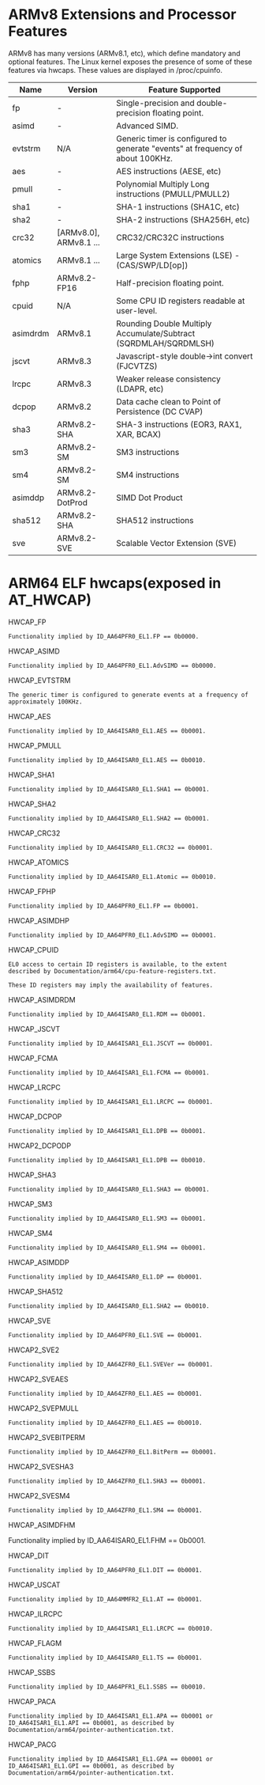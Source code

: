 
# ARMv8 Extensions and Processor Features

ARMv8 has many versions (ARMv8.1, etc), which define mandatory and optional features. 
The Linux kernel exposes the presence of some of these features via hwcaps. 
These values are displayed in /proc/cpuinfo.

Name | Version | Feature Supported
---|---|---
fp|-|Single-precision and double-precision floating point.
asimd|-|Advanced SIMD.
evtstrm|N/A|Generic timer is configured to generate "events" at frequency of about 100KHz.
aes|-|AES instructions (AESE, etc)
pmull|-|Polynomial Multiply Long instructions (PMULL/PMULL2)
sha1|-|SHA-1 instructions (SHA1C, etc)
sha2|-|SHA-2 instructions (SHA256H, etc)
crc32|[ARMv8.0], ARMv8.1 ... | CRC32/CRC32C instructions
atomics|ARMv8.1 ...	|Large System Extensions (LSE) - (CAS/SWP/LD[op])
fphp| ARMv8.2-FP16 | Half-precision floating point.
cpuid |N/A |Some CPU ID registers readable at user-level.
asimdrdm |ARMv8.1 | Rounding Double Multiply Accumulate/Subtract (SQRDMLAH/SQRDMLSH)
jscvt| ARMv8.3 | Javascript-style double->int convert (FJCVTZS)
lrcpc | ARMv8.3 | Weaker release consistency (LDAPR, etc)
dcpop | ARMv8.2 | Data cache clean to Point of Persistence (DC CVAP)
sha3 | ARMv8.2-SHA | SHA-3 instructions (EOR3, RAX1, XAR, BCAX)
sm3 |ARMv8.2-SM	| SM3 instructions
sm4	| ARMv8.2-SM | SM4 instructions
asimddp | ARMv8.2-DotProd | SIMD Dot Product
sha512 | ARMv8.2-SHA | SHA512 instructions
sve	| ARMv8.2-SVE | Scalable Vector Extension (SVE)

# ARM64 ELF hwcaps(exposed in AT_HWCAP)



HWCAP_FP

    Functionality implied by ID_AA64PFR0_EL1.FP == 0b0000.

HWCAP_ASIMD

    Functionality implied by ID_AA64PFR0_EL1.AdvSIMD == 0b0000.

HWCAP_EVTSTRM

    The generic timer is configured to generate events at a frequency of
    approximately 100KHz.

HWCAP_AES

    Functionality implied by ID_AA64ISAR0_EL1.AES == 0b0001.

HWCAP_PMULL

    Functionality implied by ID_AA64ISAR0_EL1.AES == 0b0010.

HWCAP_SHA1

    Functionality implied by ID_AA64ISAR0_EL1.SHA1 == 0b0001.

HWCAP_SHA2

    Functionality implied by ID_AA64ISAR0_EL1.SHA2 == 0b0001.

HWCAP_CRC32

    Functionality implied by ID_AA64ISAR0_EL1.CRC32 == 0b0001.

HWCAP_ATOMICS

    Functionality implied by ID_AA64ISAR0_EL1.Atomic == 0b0010.

HWCAP_FPHP

    Functionality implied by ID_AA64PFR0_EL1.FP == 0b0001.

HWCAP_ASIMDHP

    Functionality implied by ID_AA64PFR0_EL1.AdvSIMD == 0b0001.

HWCAP_CPUID

    EL0 access to certain ID registers is available, to the extent
    described by Documentation/arm64/cpu-feature-registers.txt.

    These ID registers may imply the availability of features.

HWCAP_ASIMDRDM

    Functionality implied by ID_AA64ISAR0_EL1.RDM == 0b0001.

HWCAP_JSCVT

    Functionality implied by ID_AA64ISAR1_EL1.JSCVT == 0b0001.

HWCAP_FCMA

    Functionality implied by ID_AA64ISAR1_EL1.FCMA == 0b0001.

HWCAP_LRCPC

    Functionality implied by ID_AA64ISAR1_EL1.LRCPC == 0b0001.

HWCAP_DCPOP

    Functionality implied by ID_AA64ISAR1_EL1.DPB == 0b0001.

HWCAP2_DCPODP

    Functionality implied by ID_AA64ISAR1_EL1.DPB == 0b0010.

HWCAP_SHA3

    Functionality implied by ID_AA64ISAR0_EL1.SHA3 == 0b0001.

HWCAP_SM3

    Functionality implied by ID_AA64ISAR0_EL1.SM3 == 0b0001.

HWCAP_SM4

    Functionality implied by ID_AA64ISAR0_EL1.SM4 == 0b0001.

HWCAP_ASIMDDP

    Functionality implied by ID_AA64ISAR0_EL1.DP == 0b0001.

HWCAP_SHA512

    Functionality implied by ID_AA64ISAR0_EL1.SHA2 == 0b0010.

HWCAP_SVE

    Functionality implied by ID_AA64PFR0_EL1.SVE == 0b0001.

HWCAP2_SVE2

    Functionality implied by ID_AA64ZFR0_EL1.SVEVer == 0b0001.

HWCAP2_SVEAES

    Functionality implied by ID_AA64ZFR0_EL1.AES == 0b0001.

HWCAP2_SVEPMULL

    Functionality implied by ID_AA64ZFR0_EL1.AES == 0b0010.

HWCAP2_SVEBITPERM

    Functionality implied by ID_AA64ZFR0_EL1.BitPerm == 0b0001.

HWCAP2_SVESHA3

    Functionality implied by ID_AA64ZFR0_EL1.SHA3 == 0b0001.

HWCAP2_SVESM4

    Functionality implied by ID_AA64ZFR0_EL1.SM4 == 0b0001.

HWCAP_ASIMDFHM

   Functionality implied by ID_AA64ISAR0_EL1.FHM == 0b0001.

HWCAP_DIT

    Functionality implied by ID_AA64PFR0_EL1.DIT == 0b0001.

HWCAP_USCAT

    Functionality implied by ID_AA64MMFR2_EL1.AT == 0b0001.

HWCAP_ILRCPC

    Functionality implied by ID_AA64ISAR1_EL1.LRCPC == 0b0010.

HWCAP_FLAGM

    Functionality implied by ID_AA64ISAR0_EL1.TS == 0b0001.

HWCAP_SSBS

    Functionality implied by ID_AA64PFR1_EL1.SSBS == 0b0010.

HWCAP_PACA

    Functionality implied by ID_AA64ISAR1_EL1.APA == 0b0001 or
    ID_AA64ISAR1_EL1.API == 0b0001, as described by
    Documentation/arm64/pointer-authentication.txt.

HWCAP_PACG

    Functionality implied by ID_AA64ISAR1_EL1.GPA == 0b0001 or
    ID_AA64ISAR1_EL1.GPI == 0b0001, as described by
    Documentation/arm64/pointer-authentication.txt.


